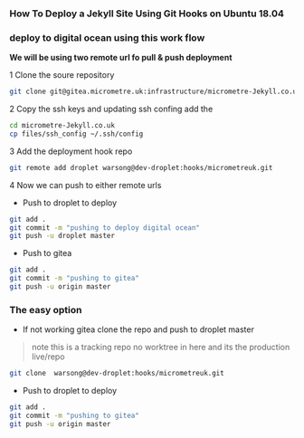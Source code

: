 ### How To Deploy a Jekyll Site Using Git Hooks on Ubuntu 18.04
### deploy to digital ocean using this work flow

**We will be using two remote url fo pull & push deployment**


1 Clone the soure repository

```bash
git clone git@gitea.micrometre.uk:infrastructure/micrometre-Jekyll.co.uk.git 
```
2 Copy the ssh keys and updating ssh confing add the 

```bash
cd micrometre-Jekyll.co.uk
cp files/ssh_config ~/.ssh/config 
```

3 Add the deployment hook repo

```bash
git remote add droplet warsong@dev-droplet:hooks/micrometreuk.git
```
4 Now we can push to either remote urls 

- Push to droplet to deploy
```bash
git add .
git commit -m "pushing to deploy digital ocean"
git push -u droplet master	
```
- Push to gitea
```bash
git add .
git commit -m "pushing to gitea"
git push -u origin master	
```


### The easy option 

-  If not  working gitea clone the repo and push to droplet master
> note this is a tracking repo no worktree in here and its the production live/repo 

```bash
git clone  warsong@dev-droplet:hooks/micrometreuk.git 

```
- Push to droplet to deploy
```bash
git add .
git commit -m "pushing to gitea"
git push -u origin master	
```











